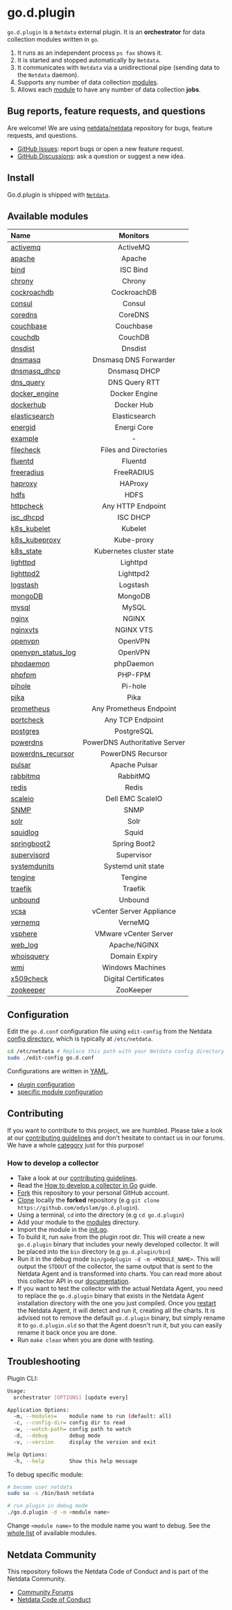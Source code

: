 <!--
title: go.d.plugin
description: "go.d.plugin is an external plugin for Netdata, responsible for running individual data collectors written in Go."
custom_edit_url: https://github.com/netdata/go.d.plugin/edit/master/README.md
-->

# go.d.plugin

`go.d.plugin` is a `Netdata` external plugin. It is an **orchestrator** for data collection modules written in `go`.

1. It runs as an independent process `ps fax` shows it.
2. It is started and stopped automatically by `Netdata`.
3. It communicates with `Netdata` via a unidirectional pipe (sending data to the `Netdata` daemon).
4. Supports any number of data collection [modules](https://github.com/netdata/go.d.plugin/tree/master/modules).
5. Allows each [module](https://github.com/netdata/go.d.plugin/tree/master/modules) to have any number of data
   collection **jobs**.

## Bug reports, feature requests, and questions

Are welcome! We are using [netdata/netdata](https://github.com/netdata/netdata/) repository for bugs, feature requests,
and questions.

- [GitHub Issues](https://github.com/netdata/netdata/issues/new/choose): report bugs or open a new feature request.
- [GitHub Discussions](https://github.com/netdata/netdata/discussions): ask a question or suggest a new idea.

## Install

Go.d.plugin is shipped with [`Netdata`](https://github.com/netdata/netdata).

## Available modules

| Name                                                                                                |            Monitors            |
|:----------------------------------------------------------------------------------------------------|:------------------------------:|
| [activemq](https://github.com/netdata/go.d.plugin/tree/master/modules/activemq)                     |            ActiveMQ            |
| [apache](https://github.com/netdata/go.d.plugin/tree/master/modules/apache)                         |             Apache             |
| [bind](https://github.com/netdata/go.d.plugin/tree/master/modules/bind)                             |            ISC Bind            |
| [chrony](https://github.com/netdata/go.d.plugin/tree/master/modules/chrony)                         |             Chrony             |
| [cockroachdb](https://github.com/netdata/go.d.plugin/tree/master/modules/cockroachdb)               |          CockroachDB           |
| [consul](https://github.com/netdata/go.d.plugin/tree/master/modules/consul)                         |             Consul             |
| [coredns](https://github.com/netdata/go.d.plugin/tree/master/modules/coredns)                       |            CoreDNS             |
| [couchbase](https://github.com/netdata/go.d.plugin/tree/master/modules/couchbase)                   |           Couchbase            |
| [couchdb](https://github.com/netdata/go.d.plugin/tree/master/modules/couchdb)                       |            CouchDB             |
| [dnsdist](https://github.com/netdata/go.d.plugin/tree/master/modules/dnsdist)                       |            Dnsdist             |
| [dnsmasq](https://github.com/netdata/go.d.plugin/tree/master/modules/dnsmasq)                       |     Dnsmasq DNS Forwarder      |
| [dnsmasq_dhcp](https://github.com/netdata/go.d.plugin/tree/master/modules/dnsmasq_dhcp)             |          Dnsmasq DHCP          |
| [dns_query](https://github.com/netdata/go.d.plugin/tree/master/modules/dnsquery)                    |         DNS Query RTT          |
| [docker_engine](https://github.com/netdata/go.d.plugin/tree/master/modules/docker_engine)           |         Docker Engine          |
| [dockerhub](https://github.com/netdata/go.d.plugin/tree/master/modules/dockerhub)                   |           Docker Hub           |
| [elasticsearch](https://github.com/netdata/go.d.plugin/tree/master/modules/elasticsearch)           |         Elasticsearch          |
| [energid](https://github.com/netdata/go.d.plugin/tree/master/modules/energid)                       |          Energi Core           |
| [example](https://github.com/netdata/go.d.plugin/tree/master/modules/example)                       |               -                |
| [filecheck](https://github.com/netdata/go.d.plugin/tree/master/modules/filecheck)                   |     Files and Directories      |
| [fluentd](https://github.com/netdata/go.d.plugin/tree/master/modules/fluentd)                       |            Fluentd             |
| [freeradius](https://github.com/netdata/go.d.plugin/tree/master/modules/freeradius)                 |           FreeRADIUS           |
| [haproxy](https://github.com/netdata/go.d.plugin/tree/master/modules/haproxy)                       |            HAProxy             |
| [hdfs](https://github.com/netdata/go.d.plugin/tree/master/modules/hdfs)                             |              HDFS              |
| [httpcheck](https://github.com/netdata/go.d.plugin/tree/master/modules/httpcheck)                   |       Any HTTP Endpoint        |
| [isc_dhcpd](https://github.com/netdata/go.d.plugin/tree/master/modules/isc_dhcpd)                   |            ISC DHCP            |
| [k8s_kubelet](https://github.com/netdata/go.d.plugin/tree/master/modules/k8s_kubelet)               |            Kubelet             |
| [k8s_kubeproxy](https://github.com/netdata/go.d.plugin/tree/master/modules/k8s_kubeproxy)           |           Kube-proxy           |
| [k8s_state](https://github.com/netdata/go.d.plugin/tree/master/modules/k8s_state)                   |    Kubernetes cluster state    |
| [lighttpd](https://github.com/netdata/go.d.plugin/tree/master/modules/lighttpd)                     |            Lighttpd            |
| [lighttpd2](https://github.com/netdata/go.d.plugin/tree/master/modules/lighttpd2)                   |           Lighttpd2            |
| [logstash](https://github.com/netdata/go.d.plugin/tree/master/modules/logstash)                     |            Logstash            |
| [mongoDB](https://github.com/netdata/go.d.plugin/tree/master/modules/mongodb)                       |            MongoDB             |
| [mysql](https://github.com/netdata/go.d.plugin/tree/master/modules/mysql)                           |             MySQL              |
| [nginx](https://github.com/netdata/go.d.plugin/tree/master/modules/nginx)                           |             NGINX              |
| [nginxvts](https://github.com/netdata/go.d.plugin/tree/master/modules/nginxvts)                     |           NGINX VTS            |
| [openvpn](https://github.com/netdata/go.d.plugin/tree/master/modules/openvpn)                       |            OpenVPN             |
| [openvpn_status_log](https://github.com/netdata/go.d.plugin/tree/master/modules/openvpn_status_log) |            OpenVPN             |
| [phpdaemon](https://github.com/netdata/go.d.plugin/tree/master/modules/phpdaemon)                   |           phpDaemon            |
| [phpfpm](https://github.com/netdata/go.d.plugin/tree/master/modules/phpfpm)                         |            PHP-FPM             |
| [pihole](https://github.com/netdata/go.d.plugin/tree/master/modules/pihole)                         |            Pi-hole             |
| [pika](https://github.com/netdata/go.d.plugin/tree/master/modules/pika)                             |              Pika              |
| [prometheus](https://github.com/netdata/go.d.plugin/tree/master/modules/prometheus)                 |    Any Prometheus Endpoint     |
| [portcheck](https://github.com/netdata/go.d.plugin/tree/master/modules/portcheck)                   |        Any TCP Endpoint        |
| [postgres](https://github.com/netdata/go.d.plugin/tree/master/modules/postgres)                     |           PostgreSQL           |
| [powerdns](https://github.com/netdata/go.d.plugin/tree/master/modules/powerdns)                     | PowerDNS Authoritative Server  |
| [powerdns_recursor](https://github.com/netdata/go.d.plugin/tree/master/modules/powerdns_recursor)   |       PowerDNS Recursor        |
| [pulsar](https://github.com/netdata/go.d.plugin/tree/master/modules/portcheck)                      |         Apache Pulsar          |
| [rabbitmq](https://github.com/netdata/go.d.plugin/tree/master/modules/rabbitmq)                     |            RabbitMQ            |
| [redis](https://github.com/netdata/go.d.plugin/tree/master/modules/redis)                           |             Redis              |
| [scaleio](https://github.com/netdata/go.d.plugin/tree/master/modules/scaleio)                       |        Dell EMC ScaleIO        |
| [SNMP](https://github.com/netdata/go.d.plugin/blob/master/modules/snmp)                             |              SNMP              |
| [solr](https://github.com/netdata/go.d.plugin/tree/master/modules/solr)                             |              Solr              |
| [squidlog](https://github.com/netdata/go.d.plugin/tree/master/modules/squidlog)                     |             Squid              |
| [springboot2](https://github.com/netdata/go.d.plugin/tree/master/modules/springboot2)               |          Spring Boot2          |
| [supervisord](https://github.com/netdata/go.d.plugin/tree/master/modules/supervisord)               |           Supervisor           |
| [systemdunits](https://github.com/netdata/go.d.plugin/tree/master/modules/systemdunits)             |       Systemd unit state       |
| [tengine](https://github.com/netdata/go.d.plugin/tree/master/modules/tengine)                       |            Tengine             |
| [traefik](https://github.com/netdata/go.d.plugin/tree/master/modules/traefik)                       |            Traefik             |
| [unbound](https://github.com/netdata/go.d.plugin/tree/master/modules/unbound)                       |            Unbound             |
| [vcsa](https://github.com/netdata/go.d.plugin/tree/master/modules/vcsa)                             |    vCenter Server Appliance    |
| [vernemq](https://github.com/netdata/go.d.plugin/tree/master/modules/vernemq)                       |            VerneMQ             |
| [vsphere](https://github.com/netdata/go.d.plugin/tree/master/modules/vsphere)                       |     VMware vCenter Server      |
| [web_log](https://github.com/netdata/go.d.plugin/tree/master/modules/weblog)                        |          Apache/NGINX          |
| [whoisquery](https://github.com/netdata/go.d.plugin/tree/master/modules/whoisquery)                 |         Domain Expiry          |
| [wmi](https://github.com/netdata/go.d.plugin/tree/master/modules/wmi)                               |        Windows Machines        |
| [x509check](https://github.com/netdata/go.d.plugin/tree/master/modules/x509check)                   |      Digital Certificates      |
| [zookeeper](https://github.com/netdata/go.d.plugin/tree/master/modules/zookeeper)                   |           ZooKeeper            |

## Configuration

Edit the `go.d.conf` configuration file using `edit-config` from the
Netdata [config directory](https://learn.netdata.cloud/docs/configure/nodes), which is typically at `/etc/netdata`.

```bash
cd /etc/netdata # Replace this path with your Netdata config directory
sudo ./edit-config go.d.conf
```

Configurations are written in [YAML](http://yaml.org/).

- [plugin configuration](https://github.com/netdata/go.d.plugin/blob/master/config/go.d.conf)
- [specific module configuration](https://github.com/netdata/go.d.plugin/tree/master/config/go.d)

## Contributing

If you want to contribute to this project, we are humbled. Please take a look at
our [contributing guidelines](https://learn.netdata.cloud/contribute/handbook) and don't hesitate to contact us in our
forums. We have a whole [category](https://community.netdata.cloud/c/agent-development/9) just for this purpose!

### How to develop a collector

- Take a look at our [contributing guidelines](https://learn.netdata.cloud/contribute/handbook).
- Read
  the [How to develop a collector in Go](https://github.com/netdata/go.d.plugin/tree/master/docs/how-to-write-a-module.md)
  guide.
- [Fork](https://docs.github.com/en/github/getting-started-with-github/fork-a-repo) this repository to your personal
  GitHub account.
- [Clone](https://docs.github.com/en/github/creating-cloning-and-archiving-repositories/cloning-a-repository#:~:text=to%20GitHub%20Desktop-,On%20GitHub%2C%20navigate%20to%20the%20main%20page%20of%20the%20repository,Desktop%20to%20complete%20the%20clone.)
  locally the **forked** repository (e.g `git clone https://github.com/odyslam/go.d.plugin`).
- Using a terminal, `cd` into the directory (e.g `cd go.d.plugin`)
- Add your module to the [modules](https://github.com/netdata/go.d.plugin/tree/master/modules) directory.
- Import the module in the [init.go](https://github.com/netdata/go.d.plugin/blob/master/cmd/godplugin/init.go).
- To build it, run `make` from the plugin root dir. This will create a new `go.d.plugin` binary that includes your newly
  developed collector. It will be placed into the `bin` directory (e.g `go.d.plugin/bin`)
- Run it in the debug mode `bin/godplugin -d -m <MODULE_NAME>`. This will output the `STDOUT` of the collector, the same
  output that is sent to the Netdata Agent and is transformed into charts. You can read more about this collector API in
  our [documentation](https://learn.netdata.cloud/docs/agent/collectors/plugins.d#external-plugins-api).
- If you want to test the collector with the actual Netdata Agent, you need to replace the `go.d.plugin` binary that
  exists in the Netdata Agent installation directory with the one you just compiled. Once
  you [restart](https://learn.netdata.cloud/docs/configure/start-stop-restart) the Netdata Agent, it will detect and run
  it, creating all the charts. It is advised not to remove the default `go.d.plugin` binary, but simply rename it
  to `go.d.plugin.old` so that the Agent doesn't run it, but you can easily rename it back once you are done.
- Run `make clean` when you are done with testing.

## Troubleshooting

Plugin CLI:

```sh
Usage:
  orchestrator [OPTIONS] [update every]

Application Options:
  -m, --modules=    module name to run (default: all)
  -c, --config-dir= config dir to read
  -w, --watch-path= config path to watch
  -d, --debug       debug mode
  -v, --version     display the version and exit

Help Options:
  -h, --help        Show this help message
```

To debug specific module:

```sh
# become user netdata
sudo su -s /bin/bash netdata

# run plugin in debug mode
./go.d.plugin -d -m <module name>
```

Change `<module name>` to the module name you want to debug. See the [whole list](#available-modules) of available
modules.

## Netdata Community

This repository follows the Netdata Code of Conduct and is part of the Netdata Community.

- [Community Forums](https://community.netdata.cloud)
- [Netdata Code of Conduct](https://learn.netdata.cloud/contribute/code-of-conduct)
